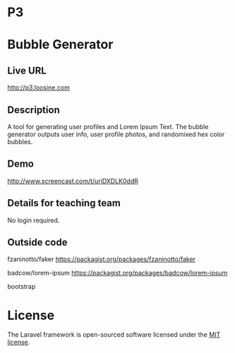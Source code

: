 # P3
# Bubble Generator 

## Live URL
<http://p3.loosine.com>

## Description
A tool for generating user profiles and Lorem Ipsum Text. The bubble generator outputs user info, user profile photos, and randomixed hex color bubbles. 

## Demo
<http://www.screencast.com/t/uriDXDLK0ddR>

## Details for teaching team
No login required.


## Outside code
fzaninotto/faker
    <https://packagist.org/packages/fzaninotto/faker>

badcow/lorem-ipsum
<https://packagist.org/packages/badcow/lorem-ipsum>

bootstrap

# License
The Laravel framework is open-sourced software licensed under the [MIT license](http://opensource.org/licenses/MIT).
